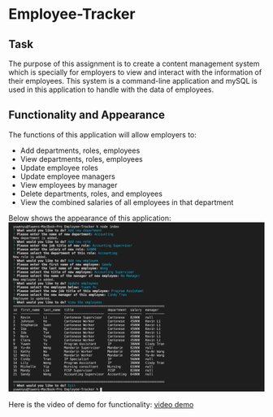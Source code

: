 # Employee-Tracker

## Task

The purpose of this assignment is to create a content management system which is specially for employers to view and interact with the information of their employees. This system is a command-line application and mySQL is used in this application to handle with the data of employees.

## Functionality and Appearance

The functions of this application will allow employers to:

* Add departments, roles, employees
* View departments, roles, employees
* Update employee roles
* Update employee managers
* View employees by manager
* Delete departments, roles, and employees
* View the combined salaries of all employees in that department

Below shows the appearance of this application:
![Demo](./assets/sc-11.png)

Here is the video of demo for functionality: [video demo](https://drive.google.com/file/d/1Q7L61-lbrFUufm_xD7kGGRPMl8DYJY2N/view)